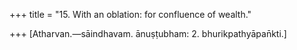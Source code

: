 +++
title = "15. With an oblation: for confluence of wealth."

+++
[Atharvan.—sāindhavam. ānuṣṭubham: 2. bhurikpathyāpan̄kti.]
